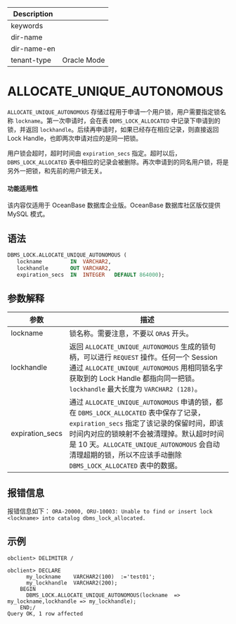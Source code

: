 | Description   |                 |
|---------------|-----------------|
| keywords      |                 |
| dir-name      |                 |
| dir-name-en   |                 |
| tenant-type   | Oracle Mode     |


# ALLOCATE_UNIQUE_AUTONOMOUS

`ALLOCATE_UNIQUE_AUTONOMOUS` 存储过程用于申请一个用户锁，用户需要指定锁名称 `lockname`。第一次申请时，会在表 `DBMS_LOCK_ALLOCATED` 中记录下申请到的锁，并返回 `lockhandle`。后续再申请时，如果已经存在相应记录，则直接返回 Lock Handle，也即两次申请对应的是同一把锁。

用户锁会超时，超时时间由 `expiration_secs` 指定。超时以后，`DBMS_LOCK_ALLOCATED` 表中相应的记录会被删除。再次申请到的同名用户锁，将是另外一把锁，和先前的用户锁无关。

  <main id="notice" >
    <h4>功能适用性</h4>
    <p>该内容仅适用于 OceanBase 数据库企业版。OceanBase 数据库社区版仅提供 MySQL 模式。</p>
  </main>

## 语法

```sql
DBMS_LOCK.ALLOCATE_UNIQUE_AUTONOMOUS (
   lockname         IN  VARCHAR2,
   lockhandle       OUT VARCHAR2,
   expiration_secs  IN  INTEGER   DEFAULT 864000);
```

## 参数解释

| 参数 | 描述 |
| --- | --- |
| lockname | 锁名称。需要注意，不要以 `ORA$` 开头。 |
| lockhandle | 返回 `ALLOCATE_UNIQUE_AUTONOMOUS` 生成的锁句柄，可以进行 `REQUEST` 操作。任何一个 Session 通过 `ALLOCATE_UNIQUE_AUTONOMOUS` 用相同锁名字获取到的 Lock Handle 都指向同一把锁。`lockhandle` 最大长度为 `VARCHAR2 (128)`。 |
| expiration_secs | 通过 `ALLOCATE_UNIQUE_AUTONOMOUS` 申请的锁，都在 `DBMS_LOCK_ALLOCATED` 表中保存了记录，`expiration_secs` 指定了该记录的保留时间，即该时间内对应的锁映射不会被清理掉。默认超时时间是 10 天。`ALLOCATE_UNIQUE_AUTONOMOUS` 会自动清理超期的锁，所以不应该手动删除 `DBMS_LOCK_ALLOCATED` 表中的数据。 |

## 报错信息

报错信息如下：
`ORA-20000, ORU-10003: Unable to find or insert lock <lockname> into catalog dbms_lock_allocated.`

## 示例

```shell
obclient> DELIMITER /

obclient> DECLARE 
      my_lockname    VARCHAR2(100)  :='test01';
      my_lockhandle  VARCHAR2(200);
    BEGIN  
      DBMS_LOCK.ALLOCATE_UNIQUE_AUTONOMOUS(lockname  => my_lockname,lockhandle => my_lockhandle);
    END;/
Query OK, 1 row affected
```
